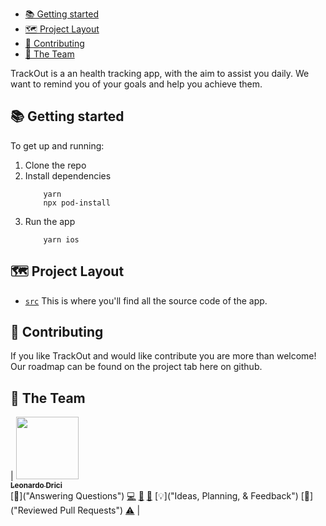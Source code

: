 - [📚 Getting started](#-getting-started)
- [🗺 Project Layout](#-project-layout)
- [👏 Contributing](#-contributing)
- [💙 The Team](#-the-team)

TrackOut is a an health tracking app, with the aim to assist you daily. We want to remind you of your goals and help you achieve them.

## 📚 Getting started

To get up and running:

1. Clone the repo
2. Install dependencies
   ```
       yarn
       npx pod-install
   ```
3. Run the app
   ```
       yarn ios
   ```

## 🗺 Project Layout

- [`src`](/src) This is where you'll find all the source code of the app.

## 👏 Contributing

If you like TrackOut and would like contribute you are more than welcome! Our roadmap can be found on the project tab here on github.

## 💙 The Team

<!-- ALL-CONTRIBUTORS-LIST:START - Do not remove or modify this section -->
<!-- prettier-ignore -->
| [<img src="https://avatars.githubusercontent.com/u/23509971?v=4" width="100px;"/><br /><sub><b>Leonardo Drici</b></sub>](http://zrelux.github.com)<br />[💬]("Answering Questions") [💻]("Code") [🎨]("Design") [📖]("Documentation") [💡]("Ideas, Planning, & Feedback") [👀]("Reviewed Pull Requests") [⚠️]("Tests") |

<!-- ALL-CONTRIBUTORS-LIST:END -->
